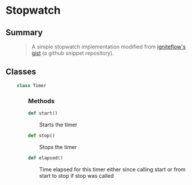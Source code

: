 <h1>Stopwatch</h1>

<h2>Summary</h2>

<div markdown="1" style="margin-left: 30px;">

> A simple stopwatch implementation modified from [igniteflow's gist](https://gist.github.com/igniteflow/1253276) (a github snippet repository).

</div>



<h2>Classes</h2>

<div markdown="1" style="margin-left: 30px;">

```python
class Timer
```

<div markdown="1" style="margin-left: 30px;">


<h3>Methods</h3>

```python
def start()
```

<div markdown="1" style="margin-left: 30px;">

Starts the timer

</div>

```python
def stop()
```



<div markdown="1" style="margin-left: 30px;">

Stops the timer

</div>

```python
def elapsed()
```

<div markdown="1" style="margin-left: 30px;">

Time elapsed for this timer either since calling start or from start to stop if stop was called


</div>

</div>


</div>

